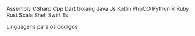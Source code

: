 Assembly
CSharp
Cpp
Dart
Golang
Java
Js
Kotlin
PhpOO
Python
R
Ruby
Rust
Scala
Shell
Swift
Ts

Linguagens para os códigos